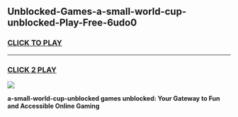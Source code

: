 
## Unblocked-Games-a-small-world-cup-unblocked-Play-Free-6udo0
<h3>
<a href="https://premium76.site?title=a-small-world-cup-unblocked&ref=18A1">CLICK TO PLAY</a></h3>
<hr>

<h3>
<a href="https://premium76.site?title=a-small-world-cup-unblocked&ref=18A1">CLICK 2 PLAY</a>
  
</h3>

<a href="https://premium76.site?title=a-small-world-cup-unblocked&ref=18A1"><img src="https://clearcache.store/games.png"></a>


**a-small-world-cup-unblocked games unblocked: Your Gateway to Fun and Accessible Online Gaming**
